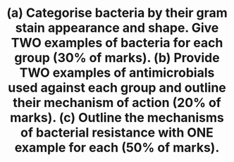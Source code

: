 ---
title: "(a) Categorise bacteria by their gram stain appearance and shape. Give TWO examples of bacteria for each group (30% of marks). (b) Provide TWO examples of antimicrobials used against each group and outline their mechanism of action (20% of marks). (c) Outline the mechanisms of bacterial resistance with ONE example for each (50% of marks)."
entityType: SAQ
exam: PEX
college: CICM
year: 2024
sitting: B
question: 7
passRate: 49
EC_expectedDomains:
- "Grouping of bacteria into gram-positive cocci, gram-positive bacilli, gram-negative cocci, gram-negative bacilli, and others was expected with appropriate examples"
- "A list of two antimicrobials that can be used against each of these classifications followed, and a brief outline of their mechanism of action was expected"
- "Mechanisms of resistance included innate and acquired. Aspects of acquired resistance expected were genetic factors that alter the bacterial target, changes in bacterial permeability/efflux pumps, and presence of enzymes that modify or negate the drug"
EC_errorsCommon:
- "A description of the gram stain procedure or discussion of bacterial cell wall characteristics was not required"
---